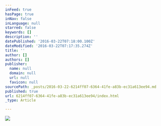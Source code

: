 ```yaml
---
inFeed: true
hasPage: true
inNav: false
inLanguage: null
starred: false
keywords: []
description: ''
datePublished: '2016-03-22T07:18:00.100Z'
dateModified: '2016-03-22T07:17:35.274Z'
title: ''
author: []
authors: []
publisher:
  name: null
  domain: null
  url: null
  favicon: null
sourcePath: _posts/2016-03-22-6214ff07-6364-41fe-a83b-ec31a613ee94.md
published: true
url: 6214ff07-6364-41fe-a83b-ec31a613ee94/index.html
_type: Article

---
```

![](https://the-grid-user-content.s3-us-west-2.amazonaws.com/93a7509a-11ec-44ac-b381-ecaf5e945c37.png)